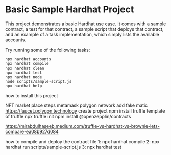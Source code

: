 # Basic Sample Hardhat Project

This project demonstrates a basic Hardhat use case. It comes with a sample contract, a test for that contract, a sample script that deploys that contract, and an example of a task implementation, which simply lists the available accounts.

Try running some of the following tasks:

```shell
npx hardhat accounts
npx hardhat compile
npx hardhat clean
npx hardhat test
npx hardhat node
node scripts/sample-script.js
npx hardhat help
```


how to install this project

NFT market place steps
metamask 
polygon network 
add fake matic       https://faucet.polygon.technology
create project 
npm install truffle 
template of truffle   npx truffle init
npm install @openzepplin/contracts 

https://mirabdulhaseeb.medium.com/truffle-vs-hardhat-vs-brownie-lets-compare-ea08b927d084

how to compile and deploy the contract file
1: npx hardhat compile 
2: npx hardhat run scripts/sample-script.js
3: npx hardhat test


